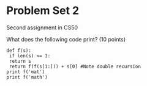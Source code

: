 # Problem Set 2
Second assignment in CS50

What does the following code print? (10 points)

<pre><code>def f(s):
 if len(s) <= 1:
 return s
 return f(f(s[1:])) + s[0] #Note double recursion
print f('mat')
print f('math')
</code></pre>
